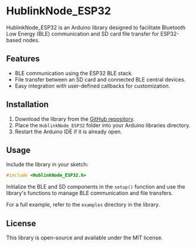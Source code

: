 # HublinkNode_ESP32

HublinkNode_ESP32 is an Arduino library designed to facilitate Bluetooth Low Energy (BLE) communication and SD card file transfer for ESP32-based nodes.

## Features
- BLE communication using the ESP32 BLE stack.
- File transfer between an SD card and connected BLE central devices.
- Easy integration with user-defined callbacks for customization.

## Installation
1. Download the library from the [GitHub repository](https://github.com/Neurotech-Hub/HublinkNode_ESP32).
2. Place the `HublinkNode_ESP32` folder into your Arduino libraries directory.
3. Restart the Arduino IDE if it is already open.

## Usage
Include the library in your sketch:

```cpp
#include <HublinkNode_ESP32.h>
```

Initialize the BLE and SD components in the `setup()` function and use the library's functions to manage BLE communication and file transfers.

For a full example, refer to the `examples` directory in the library.

## License
This library is open-source and available under the MIT license.

